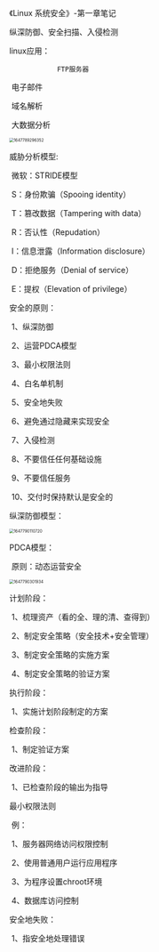 《Linux 系统安全》-第一章笔记

纵深防御、安全扫描、入侵检测

linux应用：

 				FTP服务器

​				电子邮件

​				域名解析

​				大数据分析

<img src="C:\Users\ZW\AppData\Roaming\Typora\typora-user-images\1647789296352.png" alt="1647789296352" style="zoom:50%;" />

威胁分析模型:

​		微软：STRIDE模型

​				S：身份欺骗（Spooing identity）

​				T：篡改数据（Tampering with data）

​				R：否认性（Repudation）

​				I：信息泄露（Information disclosure）

​				D：拒绝服务（Denial of service）

​				E：提权（Elevation of privilege）

安全的原则：

​				1、纵深防御

​				2、运营PDCA模型

​				3、最小权限法则

​				4、白名单机制

​				5、安全地失败

​				6、避免通过隐藏来实现安全

​				7、入侵检测

​				8、不要信任任何基础设施

​				9、不要信任服务

​				10、交付时保持默认是安全的

纵深防御模型：

<img src="C:\Users\ZW\AppData\Roaming\Typora\typora-user-images\1647790110720.png" alt="1647790110720" style="zoom:50%;" />

PDCA模型：

​		原则：动态运营安全

<img src="C:\Users\ZW\AppData\Roaming\Typora\typora-user-images\1647790301934.png" alt="1647790301934" style="zoom:50%;" />

计划阶段：

​				1、梳理资产（看的全、理的清、查得到）

​				2、制定安全策略（安全技术+安全管理）

​				3、制定安全策略的实施方案

​				4、制定安全策略的验证方案

执行阶段：

​				1、实施计划阶段制定的方案

检查阶段：

​				1、制定验证方案

改进阶段：

​				1、已检查阶段的输出为指导

最小权限法则

​		例：

​				1、服务器网络访问权限控制

​				2、使用普通用户运行应用程序

​				3、为程序设置chroot环境

​				4、数据库访问控制

安全地失败：

​				1、指安全地处理错误